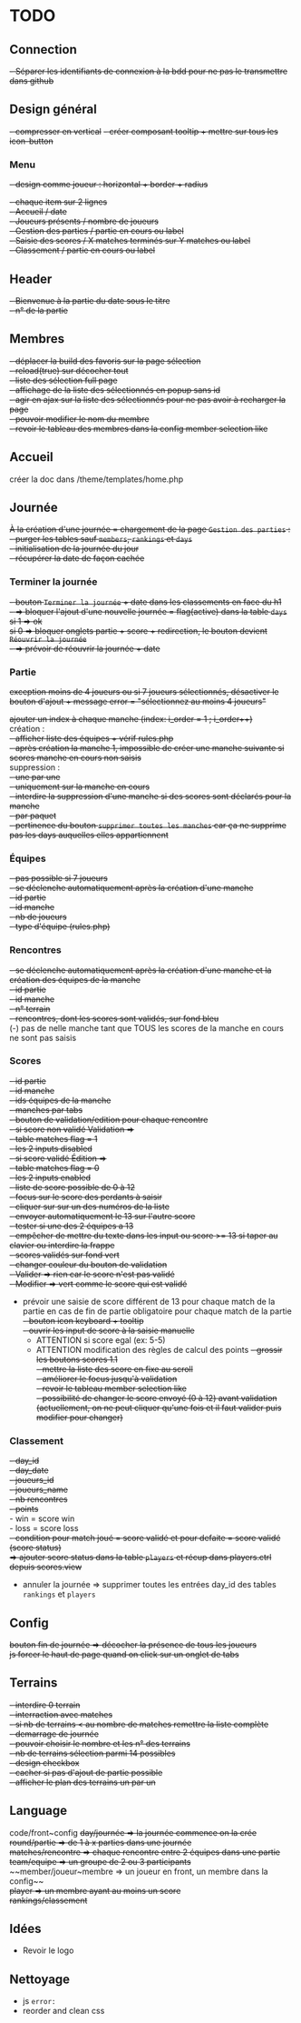 # TODO
## Connection
~~- Séparer les identifiants de connexion à la bdd pour ne pas le transmettre dans github~~

## Design général
~~- compresser en vertical~~
~~- créer composant tooltip + mettre sur tous les icon-button~~  

### Menu  
~~- design comme joueur : horizontal + border + radius~~  

~~- chaque item sur 2 lignes~~  
    ~~- Accueil / date~~  
    ~~- Joueurs présents / nombre de joueurs~~  
    ~~- Gestion des parties / partie en cours ou label~~  
    ~~- Saisie des scores / X matches terminés sur Y matches  ou label~~  
    ~~- Classement / partie en cours ou label~~  

## Header
~~- Bienvenue à la partie du date sous le titre~~  
~~- n° de la partie~~  

## Membres
~~- déplacer la build des favoris sur la page sélection~~  
~~- reload(true) sur décocher tout~~  
~~- liste des sélection full page~~  
~~- affichage de la liste des sélectionnés en popup sans id~~  
~~- agir en ajax sur la liste des sélectionnés pour ne pas avoir à recharger la page~~  
~~- pouvoir modifier le nom du membre~~  
~~- revoir le tableau des membres dans la config member selection like~~  

## Accueil
créer la doc dans /theme/templates/home.php  

## Journée
~~À la création d'une journée = chargement de la page `Gestion des parties` :~~  
~~- purger les tables sauf `members`, `rankings` et `days`~~  
~~- initialisation de la journée du jour~~  
~~- récupérer la date de façon cachée~~  

### Terminer la journée
~~- bouton `Terminer la journée` + date dans les classements en face du h1~~  
    ~~- => bloquer l'ajout d'une nouvelle journée = flag(active) dans la table `days`~~  
        ~~si 1 => ok~~  
        ~~si 0 => bloquer onglets partie + score + redirection, le bouton devient `Réouvrir la journée`~~  
    ~~- => prévoir de réouvrir la journée + date~~  

### Partie
~~exception moins de 4 joueurs ou si 7 joueurs sélectionnés, désactiver le bouton d'ajout +  message error = "sélectionnez au moins 4 joueurs"~~  

~~ajouter un index à chaque manche (index: i_order = 1 ; i_order++)~~  
création :  
    ~~- afficher liste des équipes + vérif rules.php~~  
    ~~- après création la manche 1, impossible de créer une manche suivante si scores manche en cours non saisis~~  
suppression :  
    ~~- une par une~~  
        ~~- uniquement sur la manche en cours~~  
        ~~- interdire la suppression d'une manche si des scores sont déclarés pour la manche~~  
    ~~- par paquet~~  
        ~~- pertinence du bouton `supprimer toutes les manches` car ça ne supprime pas les days auquelles elles appartiennent~~  

### Équipes
~~- pas possible si 7 joueurs~~  
~~- se déclenche automatiquement après la création d'une manche~~  
~~- id partie~~  
~~- id manche~~  
~~- nb de joueurs~~  
~~- type d'équipe (rules.php)~~  

### Rencontres
~~- se déclenche automatiquement après la création d'une manche et la création des équipes de la manche~~  
~~- id partie~~  
~~- id manche~~  
~~- n° terrain~~  
~~- rencontres, dont les scores sont validés, sur fond bleu~~  
(-) pas de nelle manche tant que TOUS les scores de la manche en cours ne sont pas saisis

### Scores
~~- id partie~~  
~~- id manche~~  
~~- ids équipes de la manche~~  
~~- manches par tabs~~  
~~- bouton de validation/edition pour chaque rencontre~~  
    ~~- si score non validé Validation =>~~  
        ~~- table matches flag = 1~~  
        ~~- les 2 inputs disabled~~  
    ~~- si score validé Édition =>~~  
        ~~- table matches flag = 0~~  
        ~~- les 2 inputs enabled~~  
~~- liste de score possible de 0 à 12~~  
    ~~- focus sur le score des perdants à saisir~~  
    ~~- cliquer sur sur un des numéros de la liste~~  
    ~~- envoyer automatiquement le 13 sur l'autre score~~  
    ~~- tester si une des 2 équipes a 13~~  
~~- empêcher de mettre du texte dans les input ou score >= 13 si taper au clavier ou interdire la frappe~~  
~~- scores validés sur fond vert~~  
~~- changer couleur du bouton de validation~~  
    ~~- Valider => rien car le score n'est pas validé~~  
    ~~- Modifier => vert comme le score qui est validé~~  
- prévoir une saisie de score différent de 13 pour chaque match de la partie en cas de fin de partie obligatoire pour chaque match de la partie  
    ~~- bouton icon keyboard + tooltip~~  
    ~~- ouvrir les input de score à la saisie manuelle~~
    - ATTENTION si score egal (ex: 5-5)
    - ATTENTION modification des règles de calcul des points
~~- grossir les boutons scores 1.1~~  
~~- mettre la liste des score en fixe au scroll~~  
~~- améliorer le focus jusqu'à validation~~  
~~- revoir le tableau member selection like~~  
~~- possibilité de changer le score envoyé (0 à 12) avant validation (actuellement, on ne peut cliquer qu'une fois et il faut valider puis modifier pour changer)~~  

### Classement
~~- day_id~~  
~~- day_date~~  
~~- joueurs_id~~  
~~- joueurs_name~~  
~~- nb rencontres~~  
~~- points~~  
    - win = score win  
    - loss = score loss  
~~- condition pour match joué = score validé et pour defaite = score validé (score status)~~  
    ~~=> ajouter score status dans la table `players` et récup dans players.ctrl depuis scores.view~~  
- annuler la journée => supprimer toutes les entrées day_id des tables `rankings` et `players`

## Config
~~bouton fin de journée => décocher la présence de tous les joueurs~~  
~~js forcer le haut de page quand on click sur un onglet de tabs~~  

## Terrains
~~- interdire 0 terrain~~  
~~- interraction avec matches~~  
    ~~- si nb de terrains < au nombre de matches remettre la liste complète~~  
~~- demarrage de journée~~  
    ~~- pouvoir choisir le nombre et les n° des terrains~~  
    ~~- nb de terrains sélection parmi 14 possibles~~  
    ~~- design checkbox~~  
    ~~- cacher si pas d'ajout de partie possible~~  
~~- afficher le plan des terrains un par un~~  

## Language
code/front~config
~~day/journée => la journée commence on la crée~~  
~~round/partie => de 1 à x parties dans une journée~~  
~~matches/rencontre => chaque rencontre entre 2 équipes dans une partie~~  
~~team/equipe => un groupe de 2 ou 3 participants~~  
~~member/joueur~membre => un joueur en front, un membre dans la config~~  
~~player => un membre ayant au moins un score~~  
~~rankings/classement~~  

## Idées
- Revoir le logo  

## Nettoyage
- js `error:`  
- reorder and clean css  

